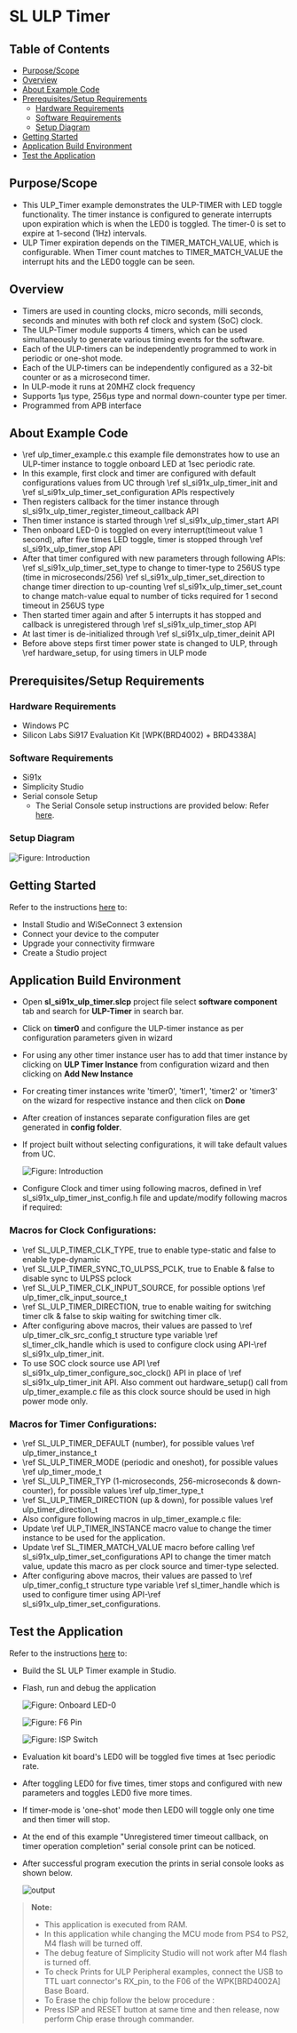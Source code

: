 # SL ULP Timer

## Table of Contents

- [Purpose/Scope](#purposescope)
- [Overview](#overview)
- [About Example Code](#about-example-code)
- [Prerequisites/Setup Requirements](#prerequisitessetup-requirements)
  - [Hardware Requirements](#hardware-requirements)
  - [Software Requirements](#software-requirements)
  - [Setup Diagram](#setup-diagram)
- [Getting Started](#getting-started)
- [Application Build Environment](#application-build-environment)
- [Test the Application](#test-the-application)

## Purpose/Scope

- This ULP_Timer example demonstrates the ULP-TIMER with LED toggle functionality. The timer instance is configured to generate interrupts upon expiration which is when the LED0 is toggled. The timer-0 is set to expire at 1-second (1Hz) intervals.
- ULP Timer expiration depends on the TIMER_MATCH_VALUE, which is configurable. When Timer count matches to TIMER_MATCH_VALUE the interrupt hits and the LED0 toggle can be seen.

## Overview

- Timers are used in counting clocks, micro seconds, milli seconds, seconds
  and minutes with both ref clock and system (SoC) clock.
- The ULP-Timer module supports 4 timers, which can be used simultaneously to generate various
  timing events for the software.
- Each of the ULP-timers can be independently programmed to work in periodic or one-shot mode.
- Each of the ULP-timers can be independently configured as a 32-bit counter or as a microsecond timer.
- In ULP-mode it runs at 20MHZ clock frequency
- Supports 1µs type, 256µs type and normal down-counter type per timer.
- Programmed from APB interface

## About Example Code

- \ref ulp_timer_example.c this example file demonstrates how to use an ULP-timer instance to toggle onboard
  LED at 1sec periodic rate.
- In this example, first clock and timer are configured with default configurations values from UC through \ref sl_si91x_ulp_timer_init and \ref sl_si91x_ulp_timer_set_configuration APIs respectively
- Then registers callback for the timer instance through sl_si91x_ulp_timer_register_timeout_callback API
- Then timer instance is started through \ref sl_si91x_ulp_timer_start API
- Then onboard LED-0 is toggled on every interrupt(timeout value 1 second), after five times LED toggle, timer is stopped through \ref sl_si91x_ulp_timer_stop API
- After that timer configured with new parameters through following APIs:
  \ref sl_si91x_ulp_timer_set_type to change to timer-type to 256US type (time in microseconds/256)
  \ref sl_si91x_ulp_timer_set_direction to change timer direction to up-counting
  \ref sl_si91x_ulp_timer_set_count to change match-value equal to number of ticks required for 1 second timeout in 256US type
- Then started timer again and after 5 interrupts it has stopped and callback is unregistered through \ref sl_si91x_ulp_timer_stop API
- At last timer is de-initialized through \ref sl_si91x_ulp_timer_deinit API
- Before above steps first timer power state is changed to ULP, through \ref hardware_setup, for using timers in ULP mode

## Prerequisites/Setup Requirements

### Hardware Requirements

- Windows PC
- Silicon Labs Si917 Evaluation Kit [WPK(BRD4002) + BRD4338A]

### Software Requirements

- Si91x
- Simplicity Studio
- Serial console Setup
  - The Serial Console setup instructions are provided below:
Refer [here](https://docs.silabs.com/wiseconnect/latest/wiseconnect-getting-started/getting-started-with-soc-mode#perform-console-output-and-input-for-brd4338-a).

### Setup Diagram

![Figure: Introduction](resources/readme/setupdiagram.png)

## Getting Started

Refer to the instructions [here](https://docs.silabs.com/wiseconnect/latest/wiseconnect-getting-started/) to:

- Install Studio and WiSeConnect 3 extension
- Connect your device to the computer
- Upgrade your connectivity firmware
- Create a Studio project

## Application Build Environment

- Open **sl_si91x_ulp_timer.slcp** project file select **software component** tab and search for **ULP-Timer** in search bar.
- Click on **timer0** and configure the ULP-timer instance as per configuration parameters given in wizard
- For using any other timer instance user has to add that timer instance by clicking on **ULP Timer Instance** from configuration wizard and then clicking on **Add New Instance**
- For creating timer instances write 'timer0', 'timer1', 'timer2' or 'timer3' on the wizard for respective instance and then click on **Done**
- After creation of instances separate configuration files are get generated in **config folder**.
- If project built without selecting configurations, it will take default values from UC.

  ![Figure: Introduction](resources/uc_screen/ulp_timer_uc_screen.png)

- Configure Clock and timer using following macros, defined in \ref sl_si91x_ulp_timer_inst_config.h file and update/modify following macros if required:

### Macros for Clock Configurations:

- \ref SL_ULP_TIMER_CLK_TYPE, true to enable type-static and false to enable type-dynamic
- \ref SL_ULP_TIMER_SYNC_TO_ULPSS_PCLK, true to Enable & false to disable sync to ULPSS pclock
- \ref SL_ULP_TIMER_CLK_INPUT_SOURCE, for possible options \ref ulp_timer_clk_input_source_t
- \ref SL_ULP_TIMER_DIRECTION, true to enable waiting for switching timer clk & false to skip waiting for switching timer clk.
- After configuring above macros, their values are passed to \ref ulp_timer_clk_src_config_t structure type variable \ref sl_timer_clk_handle which is used to     configure clock using API-\ref sl_si91x_ulp_timer_init.
- To use SOC clock source use API \ref sl_si91x_ulp_timer_configure_soc_clock() API in place of \ref sl_si91x_ulp_timer_init API. Also comment out hardware_setup()
call from ulp_timer_example.c file as this clock source should be used in high power mode only.

### Macros for Timer Configurations:

- \ref SL_ULP_TIMER_DEFAULT (number), for possible values \ref ulp_timer_instance_t
- \ref SL_ULP_TIMER_MODE (periodic and oneshot), for possible values \ref ulp_timer_mode_t
- \ref SL_ULP_TIMER_TYP (1-microseconds, 256-microseconds & down-counter), for possible values \ref ulp_timer_type_t
- \ref SL_ULP_TIMER_DIRECTION (up & down), for possible values \ref ulp_timer_direction_t
- Also configure following macros in ulp_timer_example.c file:
- Update \ref ULP_TIMER_INSTANCE macro value to change the timer instance to be used for the application.
- Update \ref SL_TIMER_MATCH_VALUE macro before calling \ref sl_si91x_ulp_timer_set_configurations API to change the timer match value, update this macro as per clock source and timer-type selected.
- After configuring above macros, their values are passed to \ref ulp_timer_config_t structure type variable \ref sl_timer_handle which is used to configure timer using API-\ref sl_si91x_ulp_timer_set_configurations.

## Test the Application

Refer to the instructions [here](https://docs.silabs.com/wiseconnect/latest/wiseconnect-getting-started/) to:

- Build the SL ULP Timer example in Studio.
- Flash, run and debug the application

  ![Figure: Onboard LED-0](resources/readme/image512d.png)

  ![Figure: F6 Pin ](resources/readme/image512e.png)
  
  ![Figure: ISP Switch](resources/readme/image512f.png)

- Evaluation kit board's LED0 will be toggled five times at 1sec periodic rate.
- After toggling LED0 for five times, timer stops and configured with new parameters and toggles LED0 five more times.
- If timer-mode is 'one-shot' mode then LED0 will toggle only one time and then timer will stop.
- At the end of this example "Unregistered timer timeout callback, on timer operation completion" serial console print can be noticed.
- After successful program execution the prints in serial console looks as shown below.

  ![output](resources/readme/output_ulp_timer.png)

> **Note:**
>
>- This application is executed from RAM.
>- In this application while changing the MCU mode from PS4 to PS2, M4 flash will be turned off.
>- The debug feature of Simplicity Studio will not work after M4 flash is turned off.
>- To check Prints for ULP Peripheral examples, connect the USB to TTL uart connector's RX_pin, to the F06 of the WPK[BRD4002A] Base Board.
>- To Erase the chip follow the below procedure :
>- Press ISP and RESET button at same time and then release, now perform Chip erase through commander.






